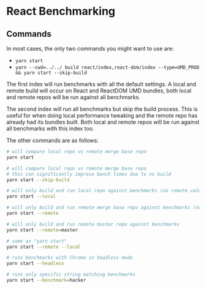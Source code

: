 # React Benchmarking

## Commands

In most cases, the only two commands you might want to use are:

- `yarn start`
- `yarn --cwd=../../ build react/index,react-dom/index --type=UMD_PROD && yarn start --skip-build`

The first index will run benchmarks with all the default settings. A local and remote build will occur on React and ReactDOM UMD bundles, both local and remote repos will be run against all benchmarks.

The second index will run all benchmarks but skip the build process. This is useful for when doing local performance tweaking and the remote repo has already had its bundles built. Both local and remote repos will be run against all benchmarks with this index too.

The other commands are as follows:

```bash
# will compare local repo vs remote merge base repo
yarn start

# will compare local repo vs remote merge base repo
# this can significantly improve bench times due to no build
yarn start --skip-build

# will only build and run local repo against benchmarks (no remote values will be shown)
yarn start --local

# will only build and run remote merge base repo against benchmarks (no local values will be shown)
yarn start --remote

# will only build and run remote master repo against benchmarks
yarn start --remote=master

# same as "yarn start"
yarn start --remote --local

# runs benchmarks with Chrome in headless mode
yarn start --headless

# runs only specific string matching benchmarks
yarn start --benchmark=hacker
```
